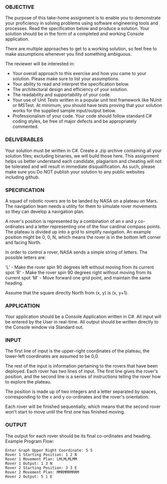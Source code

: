 ### OBJECTIVE
The purpose of this take-home assignment is to enable you to demonstrate your proficiency in solving problems using software engineering tools and processes. Read the specification below and produce a solution. Your solution should be in the form of a completed and working Console application.

There are multiple approaches to get to a working solution, so feel free to make assumptions whenever you find something ambiguous.

The reviewer will be interested in:
- Your overall approach to this exercise and how you came to your solution.  Please make sure to list your assumptions.
- Your ability to read and interpret the specification below.
- The architectural design and efficiency of your solution.
- The readability and supportability of your code.  
- Your use of Unit Tests written in a popular unit test framework like NUnit or MSTest.  At minimum, you should have tests proving that your solution works for the supplied sample input/output below.
- Professionalism of your code.  Your code should follow standard C# coding styles, be free of major defects and be appropriately commented.

### DELIVERABLES
Your solution must be written in C#.  Create a .zip archive containing all your solution files; excluding binaries, we will build those here.  This assignment helps us better understand each candidate, plagiarism and cheating will not be tolerated and will result in immediate disqualification. As such, please make sure you Do NOT publish your solution to any public websites including github.

### SPECIFICATION
A squad of robotic rovers are to be landed by NASA on a plateau on Mars.  The navigation team needs a utility for them to simulate rover movements so they can develop a navigation plan.

A rover's position is represented by a combination of an x and y co-ordinates and a letter
representing one of the four cardinal compass points. The plateau is divided up into a grid to
simplify navigation. An example position might be 0, 0, N, which means the rover is in the bottom
left corner and facing North.

In order to control a rover, NASA sends a simple string of letters. The possible letters are:

'L' - Make the rover spin 90 degrees left without moving from its current spot
'R' - Make the rover spin 90 degrees right without moving from its current spot
'M' - Move forward one grid point, and maintain the same heading.

Assume that the square directly North from (x, y) is (x, y+1).

### APPLICATION
Your application should be a Console Application written in C#.  All input will be entered by the User in real-time.  All output should be written directly to the Console window via Standard out.

### INPUT
The first line of input is the upper-right coordinates of the plateau, the lower-left coordinates are
assumed to be 0,0.

The rest of the input is information pertaining to the rovers that have been deployed. Each rover
has two lines of input. The first line gives the rover's position, and the second line is a series of
instructions telling the rover how to explore the plateau.

The position is made up of two integers and a letter separated by spaces, corresponding to the x
and y co-ordinates and the rover's orientation.

Each rover will be finished sequentially, which means that the second rover won't start to move
until the first one has finished moving.

### OUTPUT
The output for each rover should be its final co-ordinates and heading.
Example Program Flow:
```
Enter Graph Upper Right Coordinate: 5 5
Rover 1 Starting Position: 1 2 N
Rover 1 Movement Plan: LMLMLMLMM
Rover 1 Output: 1 3 N
Rover 2 Starting Position: 3 3 E
Rover 2 Movement Plan: MMRMMRMRRM
Rover 2 Output: 5 1 E
```